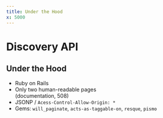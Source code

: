 ```yaml
---
title: Under the Hood
x: 5000
---
```


# Discovery API

## Under the Hood

* Ruby on Rails
* Only two human-readable pages <br />(documentation, 508)
* JSONP / `Acess-Control-Allow-Origin: *`
* Gems: `will_paginate`, `acts-as-taggable-on`, `resque`, `pismo`